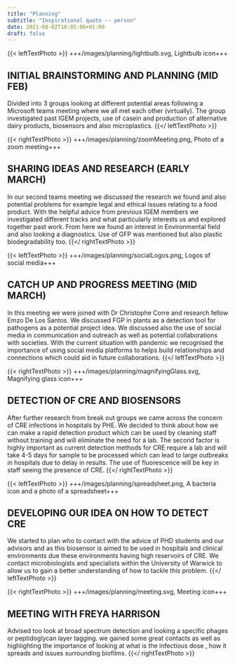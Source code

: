 ```yaml
---
title: "Planning"
subtitle: "Inspirational quote -- person"
date: 2021-08-02T18:05:00+01:00
draft: false
---
```



{{< leftTextPhoto >}}
+++/images/planning/lightbulb.svg, Lightbulb icon+++

## INITIAL BRAINSTORMING AND PLANNING (MID FEB)

Divided into 3 groups looking at different potential areas following a Microsoft
teams meeting where we all met each other (virtually). The group investigated
past IGEM  projects, use of casein and production of alternative dairy products,
biosensors and also microplastics.
{{</ leftTextPhoto >}}



{{< rightTextPhoto >}}
+++/images/planning/zoomMeeting.png, Photo of a zoom meeting+++

## SHARING IDEAS AND RESEARCH (EARLY MARCH)

In our second teams meeting we discussed the research we found and also
potential problems for example legal and ethical issues relating to a food
product. With the helpful advice from previous IGEM members we investigated
different tracks and what particularly interests us and explored together past
work. From here we found an interest in Environmental field and also looking a
diagnostics. Use of GFP was mentioned but also plastic biodegradability too.
{{</ rightTextPhoto >}}



{{< leftTextPhoto >}}
+++/images/planning/socialLogos.png, Logos of social media+++

## CATCH UP AND PROGRESS MEETING (MID MARCH)

In this meeting we were joined with Dr Christophe Corre and research fellow Emzo
De Los Santos. We discussed FGP in plants as a detection tool for pathogens as a
potential project idea. We discussed also the use of social media in
communication and outreach as well as potential collaborations with societies.
With the current situation with pandemic we recognised the importance of using
social media platforms to helps build relationships and connections which could
aid in future collaborations.
{{</ leftTextPhoto >}}



{{< rightTextPhoto >}}
+++/images/planning/magnifyingGlass.svg, Magnifying glass icon+++

## DETECTION OF CRE AND BIOSENSORS

After further research from break out groups we came across the concern of CRE
infections in hospitals by PHE. We decided to think about how we can make a
rapid detection product which can be used by cleaning staff without training and
will eliminate the need for a lab. The second factor is highly important as
current detection methods for CRE require a lab and will take 4-5 days for
sample to be processed which can lead to large outbreaks in hospitals due to
delay in results. The use of fluorescence will be key in staff seeing the
presence of CRE.
{{</ rightTextPhoto >}}



{{< leftTextPhoto >}}
+++/images/planning/spreadsheet.png, A bacteria icon and a photo of a spreadsheet+++

## DEVELOPING OUR IDEA ON HOW TO DETECT CRE

We started to plan who to contact with the advice of PHD students and our
advisors and as this biosensor is aimed to be used in hospitals and clinical
environments due these environments having high reservoirs of CRE. We contact
microbiologists and specialists within the University of Warwick to allow us to
gain a better understanding of how to tackle this problem.
{{</ leftTextPhoto >}}



{{< rightTextPhoto >}}
+++/images/planning/meeting.svg, Meeting icon+++

## MEETING WITH FREYA HARRISON

Advised too look at broad spectrum detection and looking a specific phages or
peptidoglycan layer tagging.  we gained some great contacts as well as
highlighting the importance of looking at what is the infectious dose , how it
spreads and issues surrounding biofilms.
{{</ rightTextPhoto >}}
